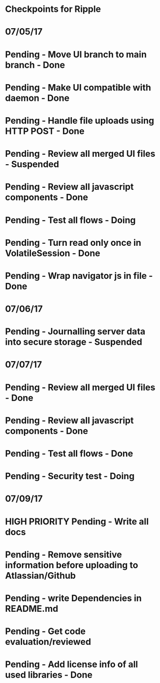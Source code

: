 #	Checkpoints for Ripple
#
#	07/05/17
#		Pending - Move UI branch to main branch - Done
#		Pending - Make UI compatible with daemon - Done
#		Pending - Handle file uploads using HTTP POST - Done
#		Pending - Review all merged UI files - Suspended
#		Pending - Review all javascript components - Done
#		Pending - Test all flows - Doing
#		Pending - Turn read only once in VolatileSession - Done
#		Pending - Wrap navigator js in file - Done
#
#	07/06/17
#		Pending - Journalling server data into secure storage  - Suspended
#
#	07/07/17
#		Pending - Review all merged UI files - Done
#		Pending - Review all javascript components - Done
#		Pending - Test all flows - Done
#		Pending - Security test - Doing
#
#	07/09/17
#		HIGH PRIORITY Pending - Write all docs
#		Pending - Remove sensitive information before uploading to Atlassian/Github 
#		Pending - write Dependencies in README.md
#		Pending - Get code evaluation/reviewed
#   Pending - Add license info of all used libraries - Done
#